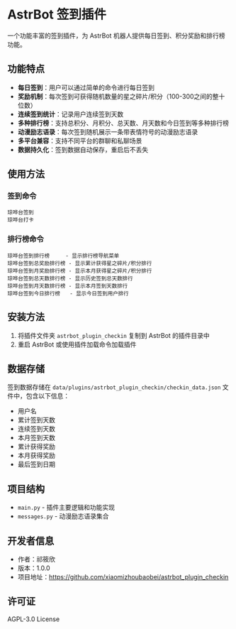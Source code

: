 # AstrBot 签到插件

一个功能丰富的签到插件，为 AstrBot 机器人提供每日签到、积分奖励和排行榜功能。

## 功能特点

- **每日签到**：用户可以通过简单的命令进行每日签到
- **奖励机制**：每次签到可获得随机数量的星之碎片/积分（100-300之间的整十位数）
- **连续签到统计**：记录用户连续签到天数
- **多种排行榜**：支持总积分、月积分、总天数、月天数和今日签到等多种排行榜
- **动漫励志语录**：每次签到随机展示一条带表情符号的动漫励志语录
- **多平台兼容**：支持不同平台的群聊和私聊场景
- **数据持久化**：签到数据自动保存，重启后不丢失

## 使用方法

### 签到命令

```
琼哗台签到
琼哗台打卡
```

### 排行榜命令

```
琼哗台签到排行榜     - 显示排行榜导航菜单
琼哗台签到总奖励排行榜 - 显示累计获得星之碎片/积分排行
琼哗台签到月奖励排行榜 - 显示本月获得星之碎片/积分排行
琼哗台签到总天数排行榜 - 显示历史签到总天数排行
琼哗台签到月天数排行榜 - 显示本月签到天数排行
琼哗台签到今日排行榜   - 显示今日签到用户排行
```

## 安装方法

1. 将插件文件夹 `astrbot_plugin_checkin` 复制到 AstrBot 的插件目录中
2. 重启 AstrBot 或使用插件加载命令加载插件

## 数据存储

签到数据存储在 `data/plugins/astrbot_plugin_checkin/checkin_data.json` 文件中，包含以下信息：

- 用户名
- 累计签到天数
- 连续签到天数
- 本月签到天数
- 累计获得奖励
- 本月获得奖励
- 最后签到日期

## 项目结构

- `main.py` - 插件主要逻辑和功能实现
- `messages.py` - 动漫励志语录集合

## 开发者信息

- 作者：祁筱欣
- 版本：1.0.0
- 项目地址：https://github.com/xiaomizhoubaobei/astrbot_plugin_checkin

## 许可证

AGPL-3.0 License